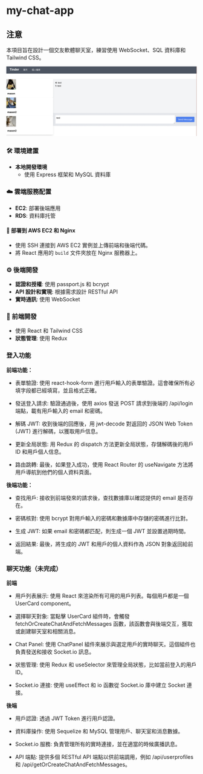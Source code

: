# my-chat-app

## 注意

本項目旨在設計一個交友軟體聊天室，練習使用 WebSocket、SQL 資料庫和 Tailwind CSS。

![chat](https://github.com/cleverice007/my-chat-app/blob/main/%E6%88%AA%E5%9C%96%202023-10-02%20%E4%B8%8B%E5%8D%8811.16.43.png?raw=true)
### 🛠️ 環境建置

- **本地開發環境**
  - 使用 Express 框架和 MySQL 資料庫

### ☁️ 雲端服務配置

- **EC2**: 部署後端應用
- **RDS**: 資料庫托管

#### 🚀 部署到 AWS EC2 和 Nginx

- 使用 SSH 連接到 AWS EC2 實例並上傳前端和後端代碼。
- 將 React 應用的 `build` 文件夾放在 Nginx 服務器上。

### ⚙️ 後端開發

- **認證和授權**: 使用 passport.js 和 bcrypt
- **API 設計和實現**: 根據需求設計 RESTful API
- **實時通訊**: 使用 WebSocket

### 🎨 前端開發

- 使用 React 和 Tailwind CSS
- **狀態管理**: 使用 Redux

### 登入功能

**前端功能：**
- 表單驗證: 使用 react-hook-form 進行用戶輸入的表單驗證。這會確保所有必填字段都已經填寫，並且格式正確。

- 發送登入請求: 驗證通過後，使用 axios 發送 POST 請求到後端的 /api/login 端點，載有用戶輸入的 email 和密碼。

- 解碼 JWT: 收到後端的回應後，用 jwt-decode 對返回的 JSON Web Token (JWT) 進行解碼，以獲取用戶信息。

- 更新全局狀態: 用 Redux 的 dispatch 方法更新全局狀態，存儲解碼後的用戶 ID 和用戶個人信息。

- 路由跳轉: 最後，如果登入成功，使用 React Router 的 useNavigate 方法將用戶導航到他們的個人資料頁面。

**後端功能：**
- 查找用戶: 接收到前端發來的請求後，查找數據庫以確認提供的 email 是否存在。

- 密碼核對: 使用 bcrypt 對用戶輸入的密碼和數據庫中存儲的密碼進行比對。

- 生成 JWT: 如果 email 和密碼都匹配，則生成一個 JWT 並設置過期時間。

- 返回結果: 最後，將生成的 JWT 和用戶的個人資料作為 JSON 對象返回給前端。

### 聊天功能（未完成）
**前端**
- 用戶列表展示: 使用 React 來渲染所有可用的用戶列表。每個用戶都是一個 UserCard component。

- 選擇聊天對象: 當點擊 UserCard 組件時，會觸發 fetchOrCreateChatAndFetchMessages 函數，該函數會與後端交互，獲取或創建聊天室和相關消息。

- Chat Panel: 使用 ChatPanel 組件來展示與選定用戶的實時聊天。這個組件也負責發送和接收 Socket.io 訊息。

- 狀態管理: 使用 Redux 和 useSelector 來管理全局狀態，比如當前登入的用戶 ID。

- Socket.io 連接: 使用 useEffect 和 io 函數從 Socket.io 庫中建立 Socket 連接。

**後端**
- 用戶認證: 透過 JWT Token 進行用戶認證。

- 資料庫操作: 使用 Sequelize 和 MySQL 管理用戶、聊天室和消息數據。

- Socket.io 服務: 負責管理所有的實時連接，並在適當的時候廣播訊息。

- API 端點: 提供多個 RESTful API 端點以供前端調用，例如 /api/userprofiles 和 /api/getOrCreateChatAndFetchMessages。





